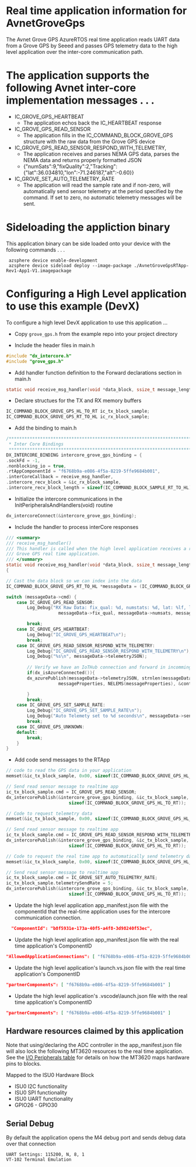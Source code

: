 # Real time application information for AvnetGroveGps

The Avnet Grove GPS AzureRTOS real time application reads UART data from a Grove GPS by Seeed and passes GPS telemetry data to the high level application over the inter-core communication path.

# The application supports the following Avnet inter-core implementation messages . . .

* IC_GROVE_GPS_HEARTBEAT 
  * The application echos back the IC_HEARTBEAT response
* IC_GROVE_GPS_READ_SENSOR
  * The application fills in the IC_COMMAND_BLOCK_GROVE_GPS structure with the raw data from the Grove GPS device
* IC_GROVE_GPS_READ_SENSOR_RESPOND_WITH_TELEMETRY, 
  * The application receives and parses NEMA GPS data, parses the NEMA data and returns properly formatted JSON
  * {"numSats":9,"fixQuality":2,"Tracking":{"lat":36.034810,"lon":-71.246187,"alt":-0.60}}
* IC_GROVE_SET_AUTO_TELEMETRY_RATE
  * The application will read the sample rate and if non-zero, will automatically send sensor telemetry at the period specified by the command.  If set to zero, no automatic telemetry messages will be sent. 

# Sideloading the appliction binary

This application binary can be side loaded onto your device with the following commands . . .

     azsphere device enable-development
     azsphere device sideload deploy --image-package ./AvnetGroveGpsRTApp-Rev1-App1-V1.imagepackage

# Configuring a High Level application to use this example (DevX)
To configure a high level DevX application to use this application ...

* Copy ```grove_gps.h``` from the example repo into your project directory

* Include the header files in main.h

```c
#include "dx_intercore.h"
#include "grove_gps.h"
```

* Add handler function definition to the Forward declarations section in main.h
```c
static void receive_msg_handler(void *data_block, ssize_t message_length);
```

* Declare structues for the TX and RX memory buffers
```c
IC_COMMAND_BLOCK_GROVE_GPS_HL_TO_RT ic_tx_block_sample;
IC_COMMAND_BLOCK_GROVE_GPS_RT_TO_HL ic_rx_block_sample;
```

* Add the binding to main.h
```c
/****************************************************************************************
 * Inter Core Bindings
 *****************************************************************************************/
DX_INTERCORE_BINDING intercore_grove_gps_binding = {
.sockFd = -1,
.nonblocking_io = true,
.rtAppComponentId = "f6768b9a-e086-4f5a-8219-5ffe9684b001",
.interCoreCallback = receive_msg_handler,
.intercore_recv_block = &ic_rx_block_sample,
.intercore_recv_block_length = sizeof(IC_COMMAND_BLOCK_SAMPLE_RT_TO_HL)};
```

* Initialize the intercore communications in the InitPeripheralsAndHandlers(void) routine
```c
dx_intercoreConnect(&intercore_grove_gps_binding);
```
* Include the handler to process interCore responses
```c
/// <summary>
/// receive_msg_handler()
/// This handler is called when the high level application receives a raw data read response from the 
/// Grove GPS real time application.
/// </summary>
static void receive_msg_handler(void *data_block, ssize_t message_length)
{

// Cast the data block so we can index into the data
IC_COMMAND_BLOCK_GROVE_GPS_RT_TO_HL *messageData = (IC_COMMAND_BLOCK_GROVE_GPS_RT_TO_HL*) data_block;

switch (messageData->cmd) {
    case IC_GROVE_GPS_READ_SENSOR:
        Log_Debug("RX Raw Data: fix_qual: %d, numstats: %d, lat: %lf, lon: %lf, alt: %.2f\n",
                    messageData->fix_qual, messageData->numsats, messageData->lat, messageData->lon, messageData->alt);

        break;
    case IC_GROVE_GPS_HEARTBEAT:
        Log_Debug("IC_GROVE_GPS_HEARTBEAT\n");
        break;
    case IC_GROVE_GPS_READ_SENSOR_RESPOND_WITH_TELEMETRY:
        Log_Debug("IC_GROVE_GPS_READ_SENSOR_RESPOND_WITH_TELEMETRY\n");
        Log_Debug("%s\n", messageData->telemetryJSON);
        
        // Verify we have an IoTHub connection and forward in incomming JSON telemetry data
        if(dx_isAzureConnected()){
        dx_azurePublish(messageData->telemetryJSON, strnlen(messageData->telemetryJSON, JSON_STRING_MAX_SIZE), 
                    messageProperties, NELEMS(messageProperties), &contentProperties);

        }
        break;
    case IC_GROVE_GPS_SET_SAMPLE_RATE:
        Log_Debug("IC_GROVE_GPS_SET_SAMPLE_RATE\n");
        Log_Debug("Auto Telemety set to %d seconds\n", messageData->sensorSampleRate);
        break;
    case IC_GROVE_GPS_UNKNOWN:
    default:
        break;
    }
}
```
* Add code send messages to the RTApp
```c
// code to read the GPS data in your application
memset(&ic_tx_block_sample, 0x00, sizeof(IC_COMMAND_BLOCK_GROVE_GPS_HL_TO_RT));

// Send read sensor message to realtime app
ic_tx_block_sample.cmd = IC_GROVE_GPS_READ_SENSOR;
dx_intercorePublish(&intercore_grove_gps_binding, &ic_tx_block_sample,
                        sizeof(IC_COMMAND_BLOCK_GROVE_GPS_HL_TO_RT));

// Code to request telemetry data 
memset(&ic_tx_block_sample, 0x00, sizeof(IC_COMMAND_BLOCK_GROVE_GPS_HL_TO_RT));

// Send read sensor message to realtime app
ic_tx_block_sample.cmd = IC_GROVE_GPS_READ_SENSOR_RESPOND_WITH_TELEMETRY;
dx_intercorePublish(&intercore_grove_gps_binding, &ic_tx_block_sample,
                        sizeof(IC_COMMAND_BLOCK_GROVE_GPS_HL_TO_RT));

// Code to request the real time app to automatically send telemetry data every 5 seconds
memset(&ic_tx_block_sample, 0x00, sizeof(IC_COMMAND_BLOCK_GROVE_GPS_HL_TO_RT));

// Send read sensor message to realtime app
ic_tx_block_sample.cmd = IC_GROVE_SET_AUTO_TELEMETRY_RATE;
ic_tx_block_sample.telemetrySendRate = 5;
dx_intercorePublish(&intercore_grove_gps_binding, &ic_tx_block_sample,
                        sizeof(IC_COMMAND_BLOCK_GROVE_GPS_HL_TO_RT));     
```
* Update the high level application app_manifest.json file with the componentId that the real-time application uses for the intercore communication connection.
 ```JSON
   "ComponentId": "b8f5931e-173a-40f5-a4f8-3d98240f53ec",
 ```
* Update the high level application app_manifest.json file with the real time application's ComponentID
 ```JSON
 "AllowedApplicationConnections": [ "f6768b9a-e086-4f5a-8219-5ffe9684b001" ]
 ```
* Update the high level application's launch.vs.json  file with the real time application's ComponentID
 ```JSON
"partnerComponents": [ "f6768b9a-e086-4f5a-8219-5ffe9684b001" ]
```
* Update the high level application's .vscode\launch.json  file with the real time application's ComponentID
 ```JSON
"partnerComponents": [ "f6768b9a-e086-4f5a-8219-5ffe9684b001" ]
 ```
## Hardware resources claimed by this application
Note that using/declaring the ADC controller in the app_manifest.json file will also lock the following MT3620 resources to the real time application.  See the [I/O Peripherals table](https://docs.microsoft.com/en-us/azure-sphere/hardware/mt3620-product-status#io-peripherals) for details on how the MT3620 maps hardware pins to blocks.

Mapped to the ISU0 Hardware Block
* ISU0 I2C functionality
* ISU0 SPI functionality
* ISU0 UART functionality
* GPIO26 - GPIO30

## Serial Debug
By default the application opens the M4 debug port and sends debug data over that connection

    UART Settings: 115200, N, 8, 1
    VT-102 Terminal Emulation
